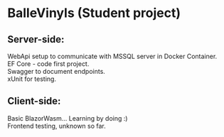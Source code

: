 # BalleVinyls (Student project)

## Server-side:  
WebApi setup to communicate with MSSQL server in Docker Container.  
EF Core - code first project.  
Swagger to document endpoints.  
xUnit for testing.

## Client-side:  
Basic BlazorWasm... Learning by doing :)  
Frontend testing, unknown so far.  
